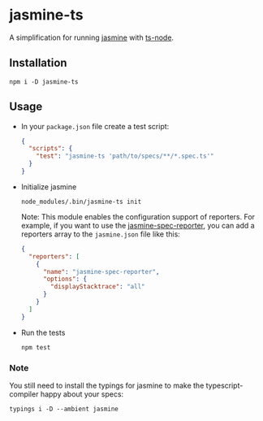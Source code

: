 # jasmine-ts

A simplification for running [jasmine](https://www.npmjs.com/package/jasmine) with
[ts-node](https://github.com/TypeStrong/ts-node).

## Installation

```
npm i -D jasmine-ts
```

## Usage

* In your `package.json` file create a test script:

  ```json
  {
    "scripts": {
      "test": "jasmine-ts 'path/to/specs/**/*.spec.ts'"
    }
  }
  ```
* Initialize jasmine

  ```
  node_modules/.bin/jasmine-ts init
  ```

  Note: This module enables the configuration support of
  reporters. For example, if you want to use the
  [jasmine-spec-reporter](https://github.com/bcaudan/jasmine-spec-reporter),
  you can add a reporters array to the `jasmine.json`
  file like this:

  ```json
  {
    "reporters": [
      {
        "name": "jasmine-spec-reporter",
        "options": {
          "displayStacktrace": "all"
        }
      }
    ]
  }
  ```

* Run the tests

  ```
  npm test
  ```

### Note

You still need to install the typings for jasmine to make the typescript-compiler happy about your specs:

```
typings i -D --ambient jasmine
```